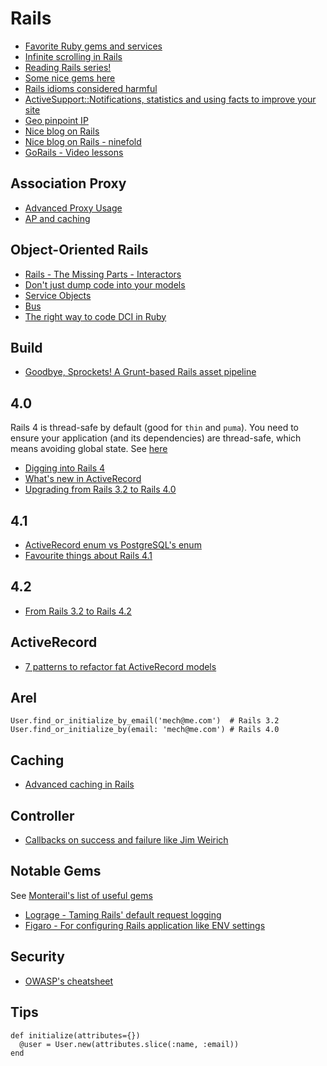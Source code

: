 # Rails

* [Favorite Ruby gems and services](https://medium.com/@riklomas/89fb47341c05)
* [Infinite scrolling in Rails](http://www.sitepoint.com/infinite-scrolling-rails-practice/)
* [Reading Rails series!](http://monkeyandcrow.com/blog/reading_rails_how_does_message_verifier_work/)
* [Some nice gems here](http://www.22ideastreet.com/blog/2014/04/30/starting-on-an-existing-rails-project/)
* [Rails idioms considered harmful](http://jgaskins.org/blog/2014/5/18/rails-idioms-considered-harmful)
* [ActiveSupport::Notifications, statistics and using facts to improve your site](http://www.reinteractive.net/posts/141-activesupport-notifications-statistics-and-using-facts-to-improve-your-site)
* [Geo pinpoint IP](http://voiceofchunk.com/2014/07/12/getting-geolocal-with-pointpin/)
* [Nice blog on Rails](http://dev.mensfeld.pl/)
* [Nice blog on Rails - ninefold](https://ninefold.com/blog/)
* [GoRails - Video lessons](https://gorails.com/)

## Association Proxy
* [Advanced Proxy Usage](http://pivotallabs.com/advanced-proxy-usage-part-i/)
* [AP and caching](http://www.elevatedcode.com/2007/03/16/rails-association-proxies-and-caching.html)



## Object-Oriented Rails

* [Rails - The Missing Parts - Interactors](http://eng.joingrouper.com/blog/2014/03/03/rails-the-missing-parts-interactors)
* [Don't just dump code into your models](http://blog.sensible.io/2014/04/19/don-t-just-dump-code-into-your-models.html)
* [Service Objects](http://brewhouse.io/blog/2014/04/30/gourmet-service-objects.html)
* [Bus](https://github.com/minio-sk/bus)
* [The right way to code DCI in Ruby](http://mikepackdev.com/blog_posts/24-the-right-way-to-code-dci-in-ruby)

## Build

* [Goodbye, Sprockets! A Grunt-based Rails asset pipeline](http://blog.pedago.com/2014/01/21/goodbye-sprockets-a-grunt-based-rails-asset-pipeline/)

## 4.0

Rails 4 is thread-safe by default (good for `thin` and `puma`). You need to ensure your application (and its dependencies) are thread-safe, which means avoiding global state. See [here](http://tenderlovemaking.com/2012/06/18/removing-config-threadsafe.html)

* [Digging into Rails 4](http://code.tutsplus.com/tutorials/digging-into-rails-4--net-31255)
* [What's new in ActiveRecord](http://blog.remarkablelabs.com/2012/12/what-s-new-in-active-record-rails-4-countdown-to-2013)
* [Upgrading from Rails 3.2 to Rails 4.0](http://dev.mensfeld.pl/2013/07/upgrading-to-rails-4-0-from-rails-3-2-test-case-part-ii-assets-models/#initialize)

## 4.1

* [ActiveRecord enum vs PostgreSQL's enum](http://www.postgresql.org/docs/9.2/static/datatype-enum.html)
* [Favourite things about Rails 4.1](http://www.reinteractive.net/posts/177-my-favourite-things-about-rails-4-1)

## 4.2

* [From Rails 3.2 to Rails 4.2](http://technology.customink.com/blog/2014/09/16/from-rails-3.2-to-4.2/?utm_source=rubyweekly&utm_medium=email)

## ActiveRecord

* [7 patterns to refactor fat ActiveRecord models](http://blog.codeclimate.com/blog/2012/10/17/7-ways-to-decompose-fat-activerecord-models/)

## Arel

```
User.find_or_initialize_by_email('mech@me.com')  # Rails 3.2
User.find_or_initialize_by(email: 'mech@me.com') # Rails 4.0
```

## Caching

* [Advanced caching in Rails](http://hawkins.io/2012/07/advanced_caching_revised/)

## Controller

* [Callbacks on success and failure like Jim Weirich](http://janjiss.github.io/blog/2014/05/14/callbacks-and-ruby/)


## Notable Gems

See [Monterail's list of useful gems](https://github.com/monterail/guidelines/blob/master/gems.md)

* [Lograge - Taming Rails' default request logging](https://github.com/roidrage/lograge)
* [Figaro - For configuring Rails application like ENV settings](https://github.com/laserlemon/figaro)

## Security

* [OWASP's cheatsheet](https://www.owasp.org/index.php/Ruby_on_Rails_Cheatsheet)

## Tips

```
def initialize(attributes={})
  @user = User.new(attributes.slice(:name, :email))
end
```